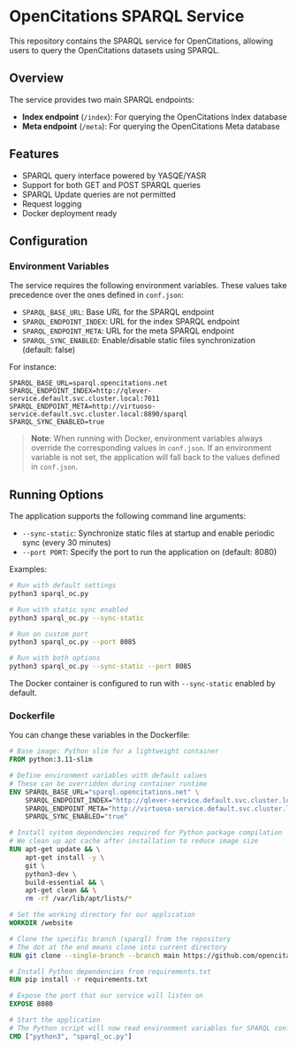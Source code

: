 # OpenCitations SPARQL Service

This repository contains the SPARQL service for OpenCitations, allowing users to query the OpenCitations datasets using SPARQL.

## Overview

The service provides two main SPARQL endpoints:

- **Index endpoint** (`/index`): For querying the OpenCitations Index database
- **Meta endpoint** (`/meta`): For querying the OpenCitations Meta database

## Features

- SPARQL query interface powered by YASQE/YASR
- Support for both GET and POST SPARQL queries 
- SPARQL Update queries are not permitted
- Request logging
- Docker deployment ready

## Configuration

### Environment Variables

The service requires the following environment variables. These values take precedence over the ones defined in `conf.json`:

- `SPARQL_BASE_URL`: Base URL for the SPARQL endpoint
- `SPARQL_ENDPOINT_INDEX`: URL for the index SPARQL endpoint
- `SPARQL_ENDPOINT_META`: URL for the meta SPARQL endpoint
- `SPARQL_SYNC_ENABLED`: Enable/disable static files synchronization (default: false)

For instance:

```env
SPARQL_BASE_URL=sparql.opencitations.net
SPARQL_ENDPOINT_INDEX=http://qlever-service.default.svc.cluster.local:7011  
SPARQL_ENDPOINT_META=http://virtuoso-service.default.svc.cluster.local:8890/sparql
SPARQL_SYNC_ENABLED=true
```

> **Note**: When running with Docker, environment variables always override the corresponding values in `conf.json`. If an environment variable is not set, the application will fall back to the values defined in `conf.json`.

## Running Options

The application supports the following command line arguments:

- `--sync-static`: Synchronize static files at startup and enable periodic sync (every 30 minutes)
- `--port PORT`: Specify the port to run the application on (default: 8080)

Examples:
```bash
# Run with default settings
python3 sparql_oc.py

# Run with static sync enabled
python3 sparql_oc.py --sync-static

# Run on custom port
python3 sparql_oc.py --port 8085

# Run with both options
python3 sparql_oc.py --sync-static --port 8085
```

The Docker container is configured to run with `--sync-static` enabled by default.

### Dockerfile

You can change these variables in the Dockerfile:

```dockerfile
# Base image: Python slim for a lightweight container
FROM python:3.11-slim

# Define environment variables with default values
# These can be overridden during container runtime
ENV SPARQL_BASE_URL="sparql.opencitations.net" \
    SPARQL_ENDPOINT_INDEX="http://qlever-service.default.svc.cluster.local:7011" \
    SPARQL_ENDPOINT_META="http://virtuoso-service.default.svc.cluster.local:8890/sparql" \
    SPARQL_SYNC_ENABLED="true"

# Install system dependencies required for Python package compilation
# We clean up apt cache after installation to reduce image size
RUN apt-get update && \
    apt-get install -y \
    git \
    python3-dev \
    build-essential && \
    apt-get clean && \
    rm -rf /var/lib/apt/lists/*

# Set the working directory for our application
WORKDIR /website

# Clone the specific branch (sparql) from the repository
# The dot at the end means clone into current directory
RUN git clone --single-branch --branch main https://github.com/opencitations/oc_sparql .

# Install Python dependencies from requirements.txt
RUN pip install -r requirements.txt

# Expose the port that our service will listen on
EXPOSE 8080

# Start the application
# The Python script will now read environment variables for SPARQL configurations
CMD ["python3", "sparql_oc.py"]
```